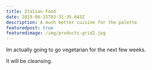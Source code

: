 ```yaml
---
title: Italian Food
date: 2019-06-15T03:31:35.643Z
description: A much better cuisine for the palette
featuredpost: true
featuredimage: /img/products-grid2.jpg
---
```

Im actually going to go vegetarian for the next few weeks.

It will be cleansing.
